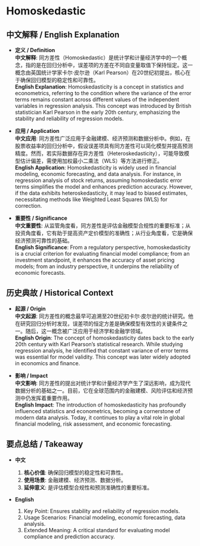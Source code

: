 # Homoskedastic

## 中文解释 / English Explanation

* **定义 / Definition**  
  **中文解释**: 同方差性（Homoskedastic）是统计学和计量经济学中的一个概念，指的是在回归分析中，误差项的方差在不同自变量取值下保持恒定。这一概念由英国统计学家卡尔·皮尔逊（Karl Pearson）在20世纪初提出，核心在于确保回归模型的稳定性和可靠性。  
  **English Explanation**: Homoskedasticity is a concept in statistics and econometrics, referring to the condition where the variance of the error terms remains constant across different values of the independent variables in regression analysis. This concept was introduced by British statistician Karl Pearson in the early 20th century, emphasizing the stability and reliability of regression models.

* **应用 / Application**  
  **中文应用**: 同方差性广泛应用于金融建模、经济预测和数据分析中。例如，在股票收益率的回归分析中，假设误差项具有同方差性可以简化模型并提高预测精度。然而，若实际数据存在异方差性（Heteroskedasticity），可能导致模型估计偏差，需使用加权最小二乘法（WLS）等方法进行修正。  
  **English Application**: Homoskedasticity is widely used in financial modeling, economic forecasting, and data analysis. For instance, in regression analysis of stock returns, assuming homoskedastic error terms simplifies the model and enhances prediction accuracy. However, if the data exhibits heteroskedasticity, it may lead to biased estimates, necessitating methods like Weighted Least Squares (WLS) for correction.

* **重要性 / Significance**  
  **中文重要性**: 从监管角度看，同方差性是评估金融模型合规性的重要标准；从投资角度看，它有助于提高资产定价模型的准确性；从行业角度看，它是确保经济预测可靠性的基础。  
  **English Significance**: From a regulatory perspective, homoskedasticity is a crucial criterion for evaluating financial model compliance; from an investment standpoint, it enhances the accuracy of asset pricing models; from an industry perspective, it underpins the reliability of economic forecasts.

## 历史典故 / Historical Context

* **起源 / Origin**  
  **中文起源**: 同方差性的概念最早可追溯至20世纪初卡尔·皮尔逊的统计研究。他在研究回归分析时发现，误差项的恒定方差是确保模型有效性的关键条件之一。随后，这一概念被广泛应用于经济学和金融学领域。  
  **English Origin**: The concept of homoskedasticity dates back to the early 20th century with Karl Pearson’s statistical research. While studying regression analysis, he identified that constant variance of error terms was essential for model validity. This concept was later widely adopted in economics and finance.

* **影响 / Impact**  
  **中文影响**: 同方差性的提出对统计学和计量经济学产生了深远影响，成为现代数据分析的基础之一。目前，它在全球范围内的金融建模、风险评估和经济预测中仍发挥着重要作用。  
  **English Impact**: The introduction of homoskedasticity has profoundly influenced statistics and econometrics, becoming a cornerstone of modern data analysis. Today, it continues to play a vital role in global financial modeling, risk assessment, and economic forecasting.

## 要点总结 / Takeaway

* **中文**  
  1. **核心价值**: 确保回归模型的稳定性和可靠性。
  2. **使用场景**: 金融建模、经济预测、数据分析。
  3. **延伸意义**: 是评估模型合规性和预测准确性的重要标准。

* **English**  
  1. Key Point: Ensures stability and reliability of regression models.
  2. Usage Scenarios: Financial modeling, economic forecasting, data analysis.
  3. Extended Meaning: A critical standard for evaluating model compliance and prediction accuracy.